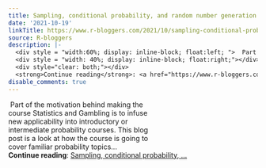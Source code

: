 ```yaml
---
title: Sampling, conditional probability, and random number generation
date: '2021-10-19'
linkTitle: https://www.r-bloggers.com/2021/10/sampling-conditional-probability-and-random-number-generation/
source: R-bloggers
description: |-
  <div style = "width:60%; display: inline-block; float:left; ">  Part of the motivation behind making the course Statistics and Gambling is to infuse new applicability into introductory or intermediate probability courses. This blog post is a look at how the course is going to cover familiar probability topics...</div>
  <div style = "width: 40%; display: inline-block; float:right;"></div>
  <div style="clear: both;"></div>
  <strong>Continue reading</strong>: <a href="https://www.r-bloggers.com/2021/10/sampling-conditional-probability-and-random-number-generation/">Sampling, conditional probability, ...
disable_comments: true
---
```

<div style = "width:60%; display: inline-block; float:left; ">  Part of the motivation behind making the course Statistics and Gambling is to infuse new applicability into introductory or intermediate probability courses. This blog post is a look at how the course is going to cover familiar probability topics...</div>
<div style = "width: 40%; display: inline-block; float:right;"></div>
<div style="clear: both;"></div>
<strong>Continue reading</strong>: <a href="https://www.r-bloggers.com/2021/10/sampling-conditional-probability-and-random-number-generation/">Sampling, conditional probability, ...